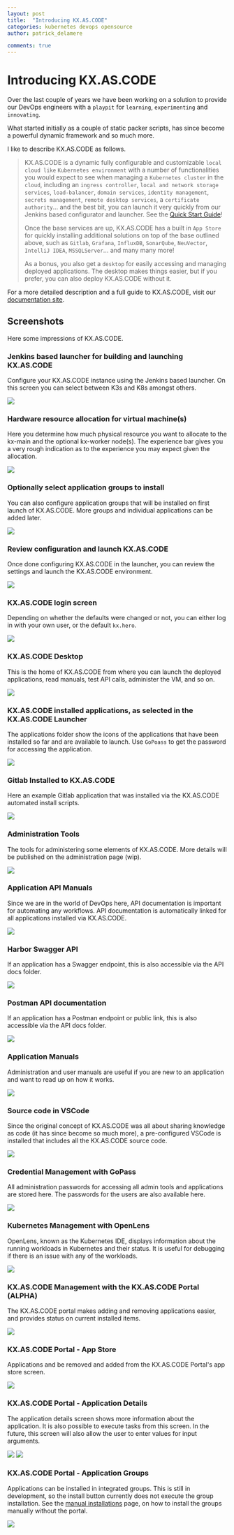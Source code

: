 ```yaml
---
layout: post
title:  "Introducing KX.AS.CODE"
categories: kubernetes devops opensource
author: patrick_delamere

comments: true
---
```


#  Introducing KX.AS.CODE

Over the last couple of years we have been working on a solution to provide our DevOps engineers with a `playpit` for `learning`, `experimenting` and `innovating`. 

What started initially as a couple of static packer scripts, has since become a powerful dynamic framework and so much more.

I like to describe KX.AS.CODE as follows.

>KX.AS.CODE is a dynamic fully configurable and customizable `local cloud like` `Kubernetes environment` with a number of functionalities you would expect to see when managing a `Kubernetes cluster` in the `cloud`, including an `ingress controller`, `local and network storage services`, `load-balancer`, `domain services`, `identity management`, `secrets management`, `remote desktop services`, a `certificate authority`... and the best bit, you can launch it very quickly from our Jenkins based configurator and launcher. See the [Quick Start Guide](https://accenture.github.io/kx.as.code/Quick-Start-Guide/)!
>
>Once the base services are up, KX.AS.CODE has a built in `App Store` for quickly installing additional solutions on top of the base outlined above, such as `Gitlab`, `Grafana`, `InfluxDB`, `SonarQube`, `NeuVector`, `IntelliJ IDEA`, `MSSQLServer`... and many many more!
>
>As a bonus, you also get a `desktop` for easily accessing and managing deployed applications. The desktop makes things easier, but if you prefer, you can also deploy KX.AS.CODE without it.

For a more detailed description and a full guide to KX.AS.CODE, visit our [documentation site](https://accenture.github.io/kx.as.code/).

## Screenshots

Here some impressions of KX.AS.CODE.

### Jenkins based launcher for building and launching KX.AS.CODE

Configure your KX.AS.CODE instance using the Jenkins based launcher. On this screen you can select between K3s and K8s amongst others.

![](/img/posts/introducing-kx-as-code/kx-as-code_configurator_select-profile.png)

### Hardware resource allocation for virtual machine(s)

Here you determine how much physical resource you want to allocate to the kx-main and the optional kx-worker node(s). The experience bar gives you a very rough indication as to the experience you may expect given the allocation.

![](/img/posts/introducing-kx-as-code/kx-as-code_configurator_resource-configuration.png)

### Optionally select application groups to install

You can also configure application groups that will be installed on first launch of KX.AS.CODE. More groups and individual applications can be added later.

![](/img/posts/introducing-kx-as-code/kx-as-code_configurator_template-selector.png)

### Review configuration and launch KX.AS.CODE

Once done configuring KX.AS.CODE in the launcher, you can review the settings and launch the KX.AS.CODE environment.

![](/img/posts/introducing-kx-as-code/kx-as-code_configurator_review-launch.png)

### KX.AS.CODE login screen

Depending on whether the defaults were changed or not, you can either log in with your own user, or the default `kx.hero`.

![](/img/posts/introducing-kx-as-code/kx.as.code_login_screen.png)

### KX.AS.CODE Desktop

This is the home of KX.AS.CODE from where you can launch the deployed applications, read manuals, test API calls, administer the VM, and so on.

![](/img/posts/introducing-kx-as-code/kx.as.code_desktop.png)

### KX.AS.CODE installed applications, as selected in the KX.AS.CODE Launcher

The applications folder show the icons of the applications that have been installed so far and are available to launch. Use `GoPoass` to get the password for accessing the application.

![](/img/posts/introducing-kx-as-code/kx.as.code_applications.png)

### Gitlab Installed to KX.AS.CODE

Here an example Gitlab application that was installed via the KX.AS.CODE automated install scripts.

![](/img/posts/introducing-kx-as-code/kx.as.code_gitlab.png)

### Administration Tools

The tools for administering some elements of KX.AS.CODE. More details will be published on the administration page (wip).

![](/img/posts/introducing-kx-as-code/kx.as.code_admin_tools.png)

### Application API Manuals

Since we are in the world of DevOps here, API documentation is important for automating any workflows. API documentation is automatically linked for all applications installed via KX.AS.CODE.

![](/img/posts/introducing-kx-as-code/kx.as.code_api_docs.png)

### Harbor Swagger API

If an application has a Swagger endpoint, this is also accessible via the API docs folder.

![](/img/posts/introducing-kx-as-code/kx.as.code_harbor_swagger.png)

### Postman API documentation

If an application has a Postman endpoint or public link, this is also accessible via the API docs folder.

![](/img/posts/introducing-kx-as-code/kx.as.code_mattermost_postman.png)

### Application Manuals

Administration and user manuals are useful if you are new to an application and want to read up on how it works.

![](/img/posts/introducing-kx-as-code/kx.as.code_application_user_manuals.png)

### Source code in VSCode

Since the original concept of KX.AS.CODE was all about sharing knowledge as code (it has since become so much more), a pre-configured VSCode is installed that includes all the KX.AS.CODE source code.

![](/img/posts/introducing-kx-as-code/kx.as.code_vscode.png)

### Credential Management with GoPass

All administration passwords for accessing all admin tools and applications are stored here. The passwords for the users are also available here.

![](/img/posts/introducing-kx-as-code/kx.as.code_gopass.png)

### Kubernetes Management with OpenLens

OpenLens, known as the Kubernetes IDE, displays information about the running workloads in Kubernetes and their status. It is useful for debugging if there is an issue with any of the workloads.

![](/img/posts/introducing-kx-as-code/kx.as.code_openlens.png)

### KX.AS.CODE Management with the KX.AS.CODE Portal (ALPHA)

The KX.AS.CODE portal makes adding and removing applications easier, and provides status on current installed items.

![](/img/posts/introducing-kx-as-code/kx.as.code_portal.png)

### KX.AS.CODE Portal - App Store

Applications and be removed and added from the KX.AS.CODE Portal's app store screen.

![](/img/posts/introducing-kx-as-code/kx.as.code_portal_applications.png)

### KX.AS.CODE Portal - Application Details

The application details screen shows more information about the application. It is also possible to execute tasks from this screen.
In the future, this screen will also allow the user to enter values for input arguments.

![](/img/posts/introducing-kx-as-code/kx.as.code_portal_application_details.png)
![](assets/img/posts/executeTasksDockerRegistry.png)

### KX.AS.CODE Portal - Application Groups

Applications can be installed in integrated groups. This is still in development, so the install button currently does not execute the group installation.
See the [manual installations](Deployment/Manual-Provisioning/#installation-groups) page, on how to install the groups manually without the portal.

![](/img/posts/introducing-kx-as-code/kx.as.code_portal_application_groups.png)